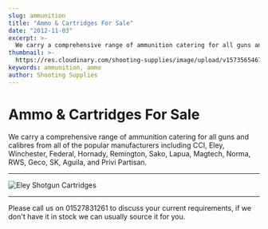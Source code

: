 ```yaml
---
slug: ammunition
title: "Ammo & Cartridges For Sale"
date: "2012-11-03"
excerpt: >-
  We carry a comprehensive range of ammunition catering for all guns and calibres.
thumbnail: >-
  https://res.cloudinary.com/shooting-supplies/image/upload/v1573565467/ammo/Eley-VIP-Game-1_jq69im_uw1gyp.webp
keywords: ammunition, ammo
author: Shooting Supplies
---
```


# **Ammo & Cartridges For Sale**

We carry a comprehensive range of ammunition catering for all guns and calibres from all of the popular manufacturers including CCI, Eley, Winchester, Federal, Hornady, Remington, Sako, Lapua, Magtech, Norma, RWS, Geco, SK, Aguila, and Privi Partisan.

---

![Eley Shotgun Cartridges](https://res.cloudinary.com/shooting-supplies/image/upload/v1573565467/ammo/Eley-VIP-Game-1_jq69im_uw1gyp.webp)

---

Please call us on 01527831261 to discuss your current requirements, if we don't have it in stock we can usually source it for you.
